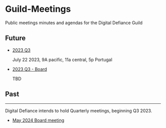 # Guild-Meetings
Public meetings minutes and agendas for the Digital Defiance Guild

## Future
 - [2023 Q3](https://github.com/Digital-Defiance/Guild-Meetings/blob/main/2023-Q3.md)

   July 22 2023, 9A pacific, 11a central, 5p Portugal

 - [2023 Q3 - Board](https://github.com/Digital-Defiance/Guild-Meetings/blob/main/2023-Q3-BOARD.md)

   TBD
  
## Past

----
Digital Defiance intends to hold Quarterly meetings, beginning Q3 2023.

- [May 2024 Board meeting](https://github.com/Digital-Defiance/Guild-Meetings/blob/main/2024-May-BOARD.md)
